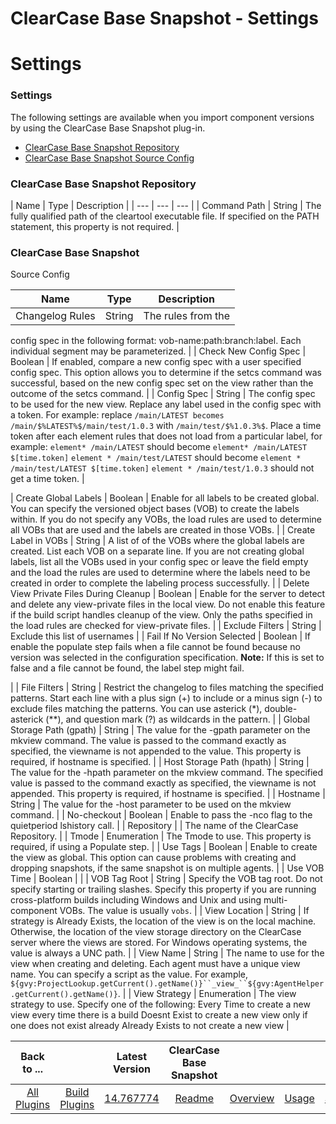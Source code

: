 
ClearCase Base Snapshot - Settings
==================================

# Settings



### Settings




 



The following settings are available when you import component versions by using the ClearCase 
Base Snapshot plug-in.



* [ClearCase Base Snapshot Repository](#clearcase_base_snapshot_repository_role)
* [ClearCase 
Base Snapshot Source Config](#clearcase_base_snapshot_source_config_role)


### ClearCase Base Snapshot Repository




|
 Name | Type | Description |
| --- | --- | --- |
| Command Path | String | The fully qualified path of the cleartool 
executable file. If specified on the PATH statement, this property is not required.  |


### ClearCase Base Snapshot 
Source Config




| Name | Type | Description |
| --- | --- | --- |
| Changelog Rules | String | The rules from the 
config spec in the following format: vob-name:path:branch:label. Each individual segment may be parameterized.
  |
| 
Check New Config Spec | Boolean | If enabled, compare a new config spec with a user specified config spec. This option 
allows you to determine if the setcs command was successful, based on the new config spec set on the view rather than 
the outcome of the setcs command.  |
| Config Spec | String | 
The config spec to be used for the new view. Replace any 
label used in the config spec with a token. For example: replace `/main/LATEST becomes /main/$%LATEST%$/main/test/1.0.3`
 with `/main/test/$%1.0.3%$`. Place a time token after each element rules that does not load from a particular label, 
for example: `element* /main/LATEST` should become `element* /main/LATEST $[time.token]`  `element * /main/test/LATEST` 
should become `element * /main/test/LATEST $[time.token]`  `element * /main/test/1.0.3` should not get a time token.  |

| Create Global Labels | Boolean | 
Enable for all labels to be created global. You can specify the versioned object 
bases (VOB) to create the labels within. If you do not specify any VOBs, the load rules are used to determine all VOBs 
that are used and the labels are created in those VOBs.
  |
| Create Label in VOBs | String | A list of of the VOBs 
where the global labels are created. List each VOB on a separate line. If you are not creating global labels, list all 
the VOBs used in your config spec or leave the field empty and the load the rules are used to determine where the labels
 need to be created in order to complete the labeling process successfully.
  |
| Delete View Private Files During 
Cleanup | Boolean | Enable for the server to detect and delete any view-private files in the local view. Do not enable 
this feature if the build script handles cleanup of the view. Only the paths specified in the load rules are checked for
 view-private files.
  |
| Exclude Filters | String | Exclude this list of usernames |
| Fail If No Version Selected | 
Boolean | If enable the populate step fails when a file cannot be found because no version was selected in the 
configuration specification. **Note:** If this is set to false and a file cannot be found, the label step might fail.
  
|
| File Filters | String | Restrict the changelog to files matching the specified patterns. Start each line with a plus
 sign (+) to include or a minus sign (-) to exclude files matching the patterns. You can use asterick (*), double-
asterick (**), and question mark (?) as wildcards in the pattern.
  |
| Global Storage Path (gpath) | String | The value
 for the -gpath parameter on the mkview command. The value is passed to the command exactly as specified, the viewname 
is not appended to the value. This property is required, if hostname is specified.
  |
| Host Storage Path (hpath) | 
String | The value for the -hpath parameter on the mkview command. The specified value is passed to the command exactly 
as specified, the viewname is not appended. This property is required, if hostname is specified.
  |
| Hostname | String
 | The value for the -host parameter to be used on the mkview command. |
| No-checkout | Boolean | Enable to pass the 
-nco flag to the quietperiod lshistory call. |
| Repository |  | The name of the ClearCase Repository. |
| Tmode | 
Enumeration
 | The Tmode to use. This property is required, if using a Populate step. |
| Use Tags | Boolean | Enable to
 create the view as global. This option can cause problems with creating and dropping snapshots, if the same snapshot is
 on multiple agents.
  |
| Use VOB Time | Boolean |  |
| VOB Tag Root | String | Specify the VOB tag root. Do not 
specify starting or trailing slashes. Specify this property if you are running cross-platform builds including Windows 
and Unix and using multi-component VOBs. The value is usually `vobs`.
  |
| View Location | String | If strategy is 
Already Exists, the location of the view is on the local machine. Otherwise, the location of the view storage directory 
on the ClearCase server where the views are stored. For Windows operating systems, the value is always a UNC path.
  |
|
 View Name | String | The name to use for the view when creating and deleting. Each agent must have a unique view name. 
You can specify a script as the value. For example,  
```${gvy:ProjectLookup.getCurrent().getName()}``_view_``${gvy:AgentHelper.getCurrent().getName()}```.
  |
| View 
Strategy | Enumeration
 | The view strategy to use. Specify one of the following: Every Time to create a new view every 
time there is a build Doesnt Exist to create a new view only if one does not exist already Already Exists to not create 
a new view
  |





|Back to ...||Latest Version|ClearCase Base Snapshot |||||
| :---: | :---: | :---: | :---: | :---: | :---: | :---: | :---: |
|[All Plugins](../../index.md)|[Build Plugins](../README.md)|[14.767774](https://raw.githubusercontent.com/UrbanCode/IBM-UCB-PLUGINS/main/files/ClearCaseBaseSnapshot/ClearCaseBaseSnapshot-14.767774.zip)|[Readme](README.md)|[Overview](overview.md)|[Usage](usage.md)|[Steps](steps.md)|[Downloads](downloads.md)|
